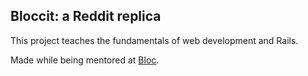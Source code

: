 ## Bloccit: a Reddit replica 

This project teaches the fundamentals of web development and Rails.

Made while being mentored at [Bloc](http://bloc.io).
